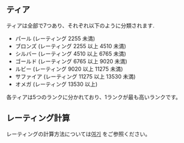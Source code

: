 ## ティア
ティアは全部で7つあり、それぞれ以下のように分類されます.
- パール (レーティング 2255 未満)
- ブロンズ (レーティング 2255 以上 4510 未満)
- シルバー (レーティング 4510 以上 6765 未満)
- ゴールド (レーティング 6765 以上 9020 未満)
- ルビー (レーティング 9020 以上 11275 未満)
- サファイア (レーティング 11275 以上 13530 未満)
- オメガ (レーティング 13530 以上)

各ティアは5つのランクに分かれており、1ランクが最も高いランクです。

## レーティング計算
レーティングの計算方法については[여기](https://github.com/taikowiki/taiko-rating/blob/main/README.md) をご参照ください。